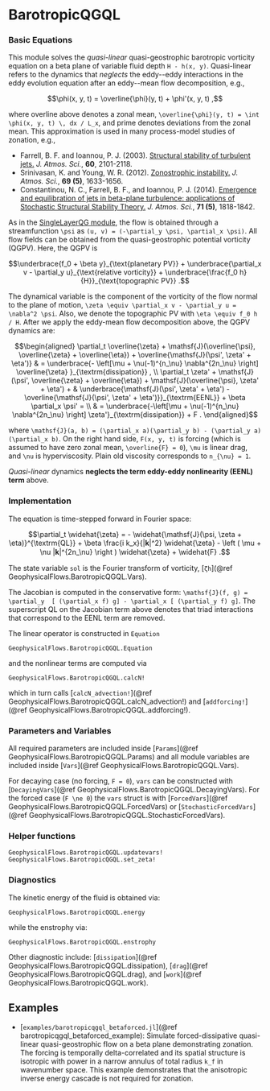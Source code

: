 # BarotropicQGQL

### Basic Equations

This module solves the *quasi-linear* quasi-geostrophic barotropic vorticity equation on a beta 
plane of variable fluid depth ``H - h(x, y)``. Quasi-linear refers to the dynamics that *neglects* 
the eddy--eddy interactions in the eddy evolution equation after an eddy--mean flow decomposition, 
e.g., 

```math
\phi(x, y, t) = \overline{\phi}(y, t) + \phi'(x, y, t) ,
```

where overline above denotes a zonal mean, ``\overline{\phi}(y, t) = \int \phi(x, y, t) \, 𝖽x / L_x``, and prime denotes deviations from the zonal mean. This approximation is used in many process-model studies of zonation, e.g., 

- Farrell, B. F. and Ioannou, P. J. (2003). [Structural stability of turbulent jets.](http://doi.org/10.1175/1520-0469(2003)060<2101:SSOTJ>2.0.CO;2) *J. Atmos. Sci.*, **60**, 2101-2118.
- Srinivasan, K. and Young, W. R. (2012). [Zonostrophic instability.](http://doi.org/10.1175/JAS-D-11-0200.1) *J. Atmos. Sci.*, **69 (5)**, 1633-1656.
- Constantinou, N. C., Farrell, B. F., and Ioannou, P. J. (2014). [Emergence and equilibration of jets in beta-plane turbulence: applications of Stochastic Structural Stability Theory.](http://doi.org/10.1175/JAS-D-13-076.1) *J. Atmos. Sci.*, **71 (5)**, 1818-1842.

As in the [SingleLayerQG module](singlelayerqg.md), the flow is obtained through a 
streamfunction ``\psi`` as ``(u, v) = (-\partial_y \psi, \partial_x \psi)``. All flow fields 
can be obtained from the quasi-geostrophic potential vorticity (QGPV). Here, the QGPV is

```math
\underbrace{f_0 + \beta y}_{\text{planetary PV}} + \underbrace{\partial_x v
	- \partial_y u}_{\text{relative vorticity}} + \underbrace{\frac{f_0 h}{H}}_{\text{topographic PV}} .
```

The dynamical variable is the component of the vorticity of the flow normal to the plane of 
motion, ``\zeta \equiv \partial_x v - \partial_y u = \nabla^2 \psi``. Also, we denote the 
topographic PV with ``\eta \equiv f_0 h / H``. After we apply the eddy-mean flow decomposition 
above, the QGPV dynamics are:

```math
\begin{aligned}
	\partial_t \overline{\zeta} + \mathsf{J}(\overline{\psi}, \overline{\zeta} + \overline{\eta}) + \overline{\mathsf{J}(\psi', \zeta' + \eta')} & = \underbrace{- \left[\mu + \nu(-1)^{n_\nu} \nabla^{2n_\nu}
	\right] \overline{\zeta} }_{\textrm{dissipation}} , \\
	\partial_t \zeta'  + \mathsf{J}(\psi', \overline{\zeta} + \overline{\eta}) + \mathsf{J}(\overline{\psi}, \zeta' + \eta') + & \underbrace{\mathsf{J}(\psi', \zeta' + \eta') - \overline{\mathsf{J}(\psi', \zeta' + \eta')}}_{\textrm{EENL}} + \beta \partial_x \psi' = \\
	& = \underbrace{-\left[\mu + \nu(-1)^{n_\nu} \nabla^{2n_\nu} \right] \zeta'}_{\textrm{dissipation}} + F .
\end{aligned}
```

where ``\mathsf{J}(a, b) = (\partial_x a)(\partial_y b) - (\partial_y a)(\partial_x b)``. On 
the right hand side, ``F(x, y, t)`` is forcing (which is assumed to have zero zonal mean, 
``\overline{F} = 0``), ``\mu`` is linear drag, and ``\nu`` is hyperviscosity. Plain old 
viscosity corresponds to ``n_{\nu} = 1``.

*Quasi-linear* dynamics **neglects the term eddy-eddy nonlinearity (EENL) term** above.


### Implementation

The equation is time-stepped forward in Fourier space:

```math
\partial_t \widehat{\zeta} = - \widehat{\mathsf{J}(\psi, \zeta + \eta)}^{\textrm{QL}} + \beta \frac{i k_x}{|𝐤|^2} \widehat{\zeta} - \left ( \mu + \nu |𝐤|^{2n_\nu} \right ) \widehat{\zeta} + \widehat{F} .
```

The state variable `sol` is the Fourier transform of vorticity, [`ζh`](@ref GeophysicalFlows.BarotropicQGQL.Vars).

The Jacobian is computed in the conservative form: ``\mathsf{J}(f, g) = \partial_y 
[ (\partial_x f) g] - \partial_x [ (\partial_y f) g]``. The superscript QL on the Jacobian term 
above denotes that triad interactions that correspond to the EENL term are removed.

The linear operator is constructed in `Equation`

```@docs
GeophysicalFlows.BarotropicQGQL.Equation
```

and the nonlinear terms are computed via

```@docs
GeophysicalFlows.BarotropicQGQL.calcN!
```

which in turn calls [`calcN_advection!`](@ref GeophysicalFlows.BarotropicQGQL.calcN_advection!) 
and [`addforcing!`](@ref GeophysicalFlows.BarotropicQGQL.addforcing!).


### Parameters and Variables

All required parameters are included inside [`Params`](@ref GeophysicalFlows.BarotropicQGQL.Params)
and all module variables are included inside [`Vars`](@ref GeophysicalFlows.BarotropicQGQL.Vars).

For decaying case (no forcing, ``F = 0``), `vars` can be constructed with [`DecayingVars`](@ref GeophysicalFlows.BarotropicQGQL.DecayingVars). 
For the forced case (``F \ne 0``) the `vars` struct is with [`ForcedVars`](@ref GeophysicalFlows.BarotropicQGQL.ForcedVars) or [`StochasticForcedVars`](@ref GeophysicalFlows.BarotropicQGQL.StochasticForcedVars).


### Helper functions

```@docs
GeophysicalFlows.BarotropicQGQL.updatevars!
GeophysicalFlows.BarotropicQGQL.set_zeta!
```


### Diagnostics

The kinetic energy of the fluid is obtained via:

```@docs
GeophysicalFlows.BarotropicQGQL.energy
```

while the enstrophy via:

```@docs
GeophysicalFlows.BarotropicQGQL.enstrophy
```

Other diagnostic include: [`dissipation`](@ref GeophysicalFlows.BarotropicQGQL.dissipation), 
[`drag`](@ref GeophysicalFlows.BarotropicQGQL.drag), and [`work`](@ref GeophysicalFlows.BarotropicQGQL.work).


## Examples

- [`examples/barotropicqgql_betaforced.jl`](@ref barotropicqgql_betaforced_example): Simulate forced-dissipative quasi-linear quasi-geostrophic flow on a beta plane demonstrating zonation. The forcing is temporally delta-correlated and its spatial structure is isotropic with power in a narrow annulus of total radius ``k_f`` in wavenumber space. This example demonstrates that the anisotropic inverse energy cascade is not required for zonation.
